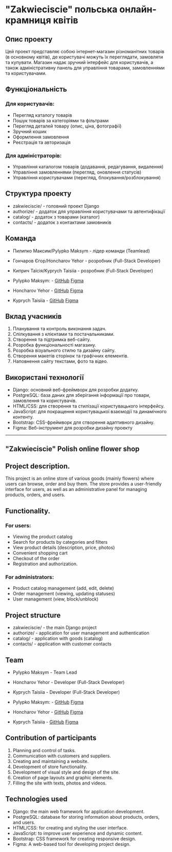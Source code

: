 # "Zakwieciscie" польська онлайн-крамниця квітів

## Опис проекту

Цей проект представляє собою інтернет-магазин різноманітних товарів (в основному квітів), де користувачі можуть їх переглядати, замовляти та купувати. Магазин надає зручний інтерфейс для користувачів, а також адміністративну панель для управління товарами, замовленнями та користувачами.

## Функціональність

### Для користувачів:
- Перегляд каталогу товарів
- Пошук товарів за категоріями та фільтрами
- Перегляд деталей товару (опис, ціна, фотографії)
- Зручний кошик
- Оформлення замовлення
- Реєстрація та авторизація

### Для адміністраторів:
- Управління каталогом товарів (додавання, редагування, видалення)
- Управління замовленнями (перегляд, оновлення статусів)
- Управління користувачами (перегляд, блокування/розблокування)

## Структура проекту

- zakwieciscie/ - головний проект Django
- authorize/ - додаток для управління користувачами та автентифікації
- catalog/ - додаток з товарами (каталог)
- contacts/ - додаток з контактами замовників

## Команда

- Пилипко Максим/Pylypko Maksym - лідер команди (Teamlead)
- Гончаров Єгор/Honcharov Yehor - розробник (Full-Stack Developer)
- Киприч Таїсія/Kyprych Taisiia - розробник (Full-Stack Developer)

- Pylypko Maksym: - [GitHub](https://github.com/MaxPylypko) [Figma](https://www.figma.com/@7683301f_66d3_4)
- Honcharov Yehor - [GitHub](https://github.com/YehorHoncharov) [Figma](https://www.figma.com/@d4a8c8c6_69dd_4)
- Kyprych Taisiia - [GitHub](https://github.com/Taisiia773) [Figma](https://www.figma.com/@taisiiakiprych)

## Вклад учасників

1. Планування та контроль виконання задач.
2. Спілкування з клієнтами та постачальниками.
3. Створення та підтримка веб-сайту.
4. Розробка функціональності магазину.
5. Розробка візуального стилю та дизайну сайту.
6. Створення макетів сторінок та графічних елементів.
7. Наповнення сайту текстами, фото та відео.

## Використані технології

- Django: основний веб-фреймворк для розробки додатку.
- PostgreSQL: база даних для зберігання інформації про товари, замовлення та користувачів.
- HTML/CSS: для створення та стилізації користувацького інтерфейсу.
- JavaScript: для покращення користувацької взаємодії та динамічного контенту.
- Bootstrap: CSS-фреймворк для створення адаптивного дизайну.
- Figma: Веб-інструмент для розробки дизайну проекту

---

## "Zakwieciscie" Polish online flower shop

## Project description.

This project is an online store of various goods (mainly flowers) where users can browse, order and buy them. The store provides a user-friendly interface for users, as well as an administrative panel for managing products, orders, and users.

## Functionality.

### For users:
- Viewing the product catalog
- Search for products by categories and filters
- View product details (description, price, photos)
- Convenient shopping cart
- Checkout of the order
- Registration and authorization.

### For administrators:
- Product catalog management (add, edit, delete)
- Order management (viewing, updating statuses)
- User management (view, block/unblock)

## Project structure

- zakwieciscie/ - the main Django project
- authorize/ - application for user management and authentication
- catalog/ - application with goods (catalog)
- contacts/ - application with customer contacts

## Team

- Pylypko Maksym - Team Lead
- Honcharov Yehor - Developer (Full-Stack Developer)
- Kyprych Taisiia - Developer (Full-Stack Developer)

- Pylypko Maksym: - [GitHub](https://github.com/MaxPylypko) [Figma](https://www.figma.com/@7683301f_66d3_4)
- Honcharov Yehor - [GitHub](https://github.com/YehorHoncharov) [Figma](https://www.figma.com/@d4a8c8c6_69dd_4)
- Kyprych Taisiia - [GitHub](https://github.com/Taisiia773) [Figma](https://www.figma.com/@taisiiakiprych)

## Contribution of participants

1. Planning and control of tasks.
2. Communication with customers and suppliers.
3. Creating and maintaining a website.
4. Development of store functionality.
5. Development of visual style and design of the site.
6. Creation of page layouts and graphic elements.
7. Filling the site with texts, photos and videos.

## Technologies used

- Django: the main web framework for application development.
- PostgreSQL: database for storing information about products, orders, and users.
- HTML/CSS: for creating and styling the user interface.
- JavaScript: to improve user experience and dynamic content.
- Bootstrap: CSS framework for creating responsive design.
- Figma: A web-based tool for developing project design.

